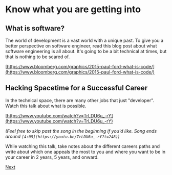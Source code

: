 # Know what you are getting into

## What is software?
The world of development is a vast world with a unique past. To give you a better perspective on software engineer, read this blog post about what software engineering is all about. It's going to be a bit technical at times, but that is nothing to be scared of. 

[https://www.bloomberg.com/graphics/2015-paul-ford-what-is-code/](https://www.bloomberg.com/graphics/2015-paul-ford-what-is-code/)


## Hacking Spacetime for a Successful Career

In the technical space, there are many other jobs that just "developer". Watch this talk about what is possible.

[https://www.youtube.com/watch?v=TrLDU6u_-rY](https://www.youtube.com/watch?v=TrLDU6u_-rY)

_(Feel free to skip past the song in the beginning if you'd like. Song ends around `[4:05](https://youtu.be/TrLDU6u_-rY?t=248)`)_

While watching this talk, take notes about the different careers paths and write about which one appeals the most to you and where you want to be in your career in 2 years, 5 years, and onward. 

[Next](./06-fixed-vs-growth-mindset)
